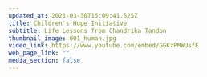 ```yaml
---
updated_at: 2021-03-30T15:09:41.525Z
title: Children's Hope Initiative
subtitle: Life Lessons from Chandrika Tandon
thumbnail_image: 001_human.jpg
video_link: https://www.youtube.com/embed/GGKzPMWUsfE
web_page_link: ""
media_section: false
---
```

